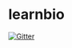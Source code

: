 # learnbio

[![Gitter](https://badges.gitter.im/Join%20Chat.svg)](https://gitter.im/hackbio/learnbio?utm_source=badge&utm_medium=badge&utm_campaign=pr-badge&utm_content=badge)